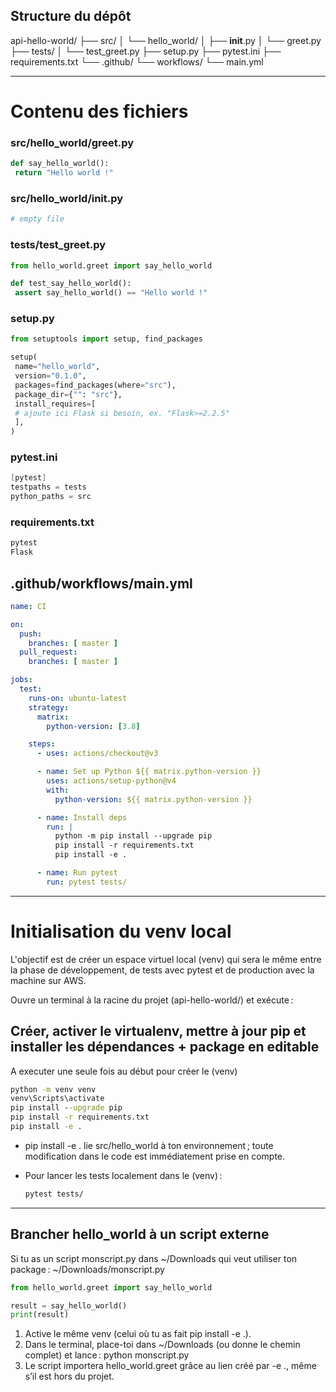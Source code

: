 ## Structure du dépôt

api-hello-world/
├── src/
│   └── hello_world/
│       ├── __init__.py
│       └── greet.py
├── tests/
│   └── test_greet.py
├── setup.py
├── pytest.ini
├── requirements.txt
└── .github/
    └── workflows/
        └── main.yml

---

# Contenu des fichiers

### src/hello_world/greet.py

```python
def say_hello_world():
 return "Hello world !"
```

### src/hello_world/__init__.py

```python
# empty file
```

### tests/test_greet.py

```python
from hello_world.greet import say_hello_world

def test_say_hello_world():
 assert say_hello_world() == "Hello world !"
```

### setup.py

```python
from setuptools import setup, find_packages

setup(
 name="hello_world",
 version="0.1.0",
 packages=find_packages(where="src"),
 package_dir={"": "src"},
 install_requires=[
 # ajoute ici Flask si besoin, ex. "Flask>=2.2.5"
 ],
)
```

### pytest.ini

```actionscript
[pytest]
testpaths = tests
python_paths = src
```

### requirements.txt

```txt
pytest
Flask
```

## .github/workflows/main.yml

```yml
name: CI

on:
  push:
    branches: [ master ]
  pull_request:
    branches: [ master ]

jobs:
  test:
    runs-on: ubuntu-latest
    strategy:
      matrix:
        python-version: [3.8]

    steps:
      - uses: actions/checkout@v3

      - name: Set up Python ${{ matrix.python-version }}
        uses: actions/setup-python@v4
        with:
          python-version: ${{ matrix.python-version }}

      - name: Install deps
        run: |
          python -m pip install --upgrade pip
          pip install -r requirements.txt
          pip install -e .

      - name: Run pytest
        run: pytest tests/
```

---

# Initialisation du venv local

L'objectif est de créer un espace virtuel local (venv) qui sera le même entre la phase de développement, de tests avec pytest et de production avec la machine sur AWS. 

Ouvre un terminal à la racine du projet (api-hello-world/) et exécute :

## Créer, activer le virtualenv, mettre à jour pip et installer les dépendances + package en editable

A executer une seule fois au début pour créer le (venv)

```cmd
python -m venv venv
venv\Scripts\activate
pip install --upgrade pip
pip install -r requirements.txt
pip install -e .
```

- pip install -e . lie src/hello_world à ton environnement ; toute modification dans le code est immédiatement prise en compte.
- Pour lancer les tests localement dans le (venv) : 
  
  ```cmd
  pytest tests/
  ```
  
  

---

## Brancher hello_world à un script externe

Si tu as un script monscript.py dans ~/Downloads qui veut utiliser ton package : ~/Downloads/monscript.py

```python
from hello_world.greet import say_hello_world

result = say_hello_world()
print(result)
```

1. Active le même venv (celui où tu as fait pip install -e .).
2. Dans le terminal, place-toi dans ~/Downloads (ou donne le chemin complet) et lance :
   python monscript.py
3. Le script importera hello_world.greet grâce au lien créé par -e ., même s’il est hors du projet.
